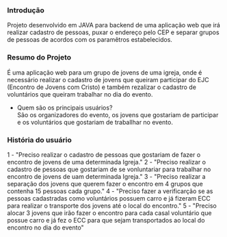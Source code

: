 ### Introdução

Projeto desenvolvido em JAVA para backend de uma aplicação web que irá realizar cadastro de pessoas, puxar o endereço pelo CEP e separar grupos de pessoas de acordos com os paramêtros estabelecidos.


### Resumo do Projeto
É uma aplicação web para um grupo de jovens de uma igreja, onde é necessário realizar o cadastro de jovens que queiram participar do EJC (Encontro de Jovens com Cristo) e também rezalizar o cadastro de voluntários que queiram trabalhar no dia do evento.

- Quem são os principais usuários? <br>
São os organizadores do evento, os jovens que gostariam de participar e os voluntários que gostariam de traballhar no evento.


### História do usuário

1 - "Preciso realizar o cadastro de pessoas que gostariam de fazer o encontro de jovens de uma determinada Igreja."
2 - "Preciso realizar o cadastro de pessoas que gostariam de se vonluntariar para trabalhar no encontro de jovens de uam determinada Igreja."
3 - "Preciso realizar a separação dos jovens que querem fazer o encontro em 4 grupos que contenha 15 pessoas cada grupo."
4 - "Preciso fazer a verificarção se as pessoas cadastradas como voluntários possuem carro e já fizeram ECC para realizar o transporte dos jovens até o local do encontro."
5 - "Preciso alocar 3 jovens que irão fazer o encontro para cada casal voluntário que possue carro e já fez o ECC para que sejam transportados ao local do encontro no dia do evento"



